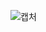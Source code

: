 ![캡처](https://user-images.githubusercontent.com/48542532/211201834-8c65ac9f-54d7-48f9-ac46-c1413d7c867d.PNG)
